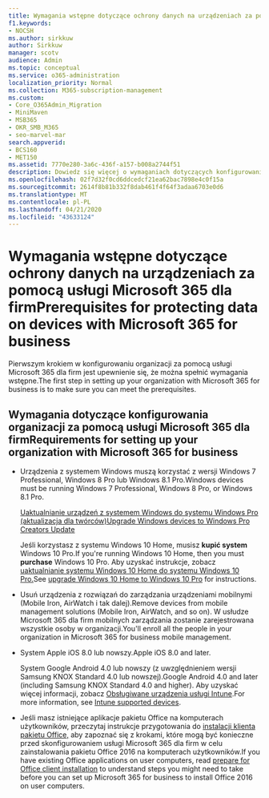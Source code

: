 ```yaml
---
title: Wymagania wstępne dotyczące ochrony danych na urządzeniach za pomocą usługi Microsoft 365 dla firm
f1.keywords:
- NOCSH
ms.author: sirkkuw
author: Sirkkuw
manager: scotv
audience: Admin
ms.topic: conceptual
ms.service: o365-administration
localization_priority: Normal
ms.collection: M365-subscription-management
ms.custom:
- Core_O365Admin_Migration
- MiniMaven
- MSB365
- OKR_SMB_M365
- seo-marvel-mar
search.appverid:
- BCS160
- MET150
ms.assetid: 7770e280-3a6c-436f-a157-b008a2744f51
description: Dowiedz się więcej o wymaganiach dotyczących konfigurowania organizacji za pomocą usługi Microsoft 365 dla firm i ochrony danych służbowych na urządzeniach użytkowników.
ms.openlocfilehash: 02f7d32f0cd6ddcedcf21ea62bac7898e4c0f15a
ms.sourcegitcommit: 2614f8b81b332f8dab461f4f64f3adaa6703e0d6
ms.translationtype: MT
ms.contentlocale: pl-PL
ms.lasthandoff: 04/21/2020
ms.locfileid: "43633124"
---
```

# <a name="prerequisites-for-protecting-data-on-devices-with-microsoft-365-for-business"></a><span data-ttu-id="3213f-103">Wymagania wstępne dotyczące ochrony danych na urządzeniach za pomocą usługi Microsoft 365 dla firm</span><span class="sxs-lookup"><span data-stu-id="3213f-103">Prerequisites for protecting data on devices with Microsoft 365 for business</span></span>

<span data-ttu-id="3213f-104">Pierwszym krokiem w konfigurowaniu organizacji za pomocą usługi Microsoft 365 dla firm jest upewnienie się, że można spełnić wymagania wstępne.</span><span class="sxs-lookup"><span data-stu-id="3213f-104">The first step in setting up your organization with Microsoft 365 for business is to make sure you can meet the prerequisites.</span></span>
  
## <a name="requirements-for-setting-up-your-organization-with-microsoft-365-for-business"></a><span data-ttu-id="3213f-105">Wymagania dotyczące konfigurowania organizacji za pomocą usługi Microsoft 365 dla firm</span><span class="sxs-lookup"><span data-stu-id="3213f-105">Requirements for setting up your organization with Microsoft 365 for business</span></span>

- <span data-ttu-id="3213f-106">Urządzenia z systemem Windows muszą korzystać z wersji Windows 7 Professional, Windows 8 Pro lub Windows 8.1 Pro.</span><span class="sxs-lookup"><span data-stu-id="3213f-106">Windows devices must be running Windows 7 Professional, Windows 8 Pro, or Windows 8.1 Pro.</span></span>
    
    [<span data-ttu-id="3213f-107">Uaktualnianie urządzeń z systemem Windows do systemu Windows Pro (aktualizacja dla twórców)</span><span class="sxs-lookup"><span data-stu-id="3213f-107">Upgrade Windows devices to Windows Pro Creators Update</span></span>](upgrade-to-windows-pro-creators-update.md)
    
    <span data-ttu-id="3213f-108">Jeśli korzystasz z systemu Windows 10 Home, musisz **kupić system** Windows 10 Pro.</span><span class="sxs-lookup"><span data-stu-id="3213f-108">If you're running Windows 10 Home, then you must **purchase** Windows  10 Pro.</span></span> <span data-ttu-id="3213f-109">Aby uzyskać instrukcje, zobacz [uaktualnianie systemu Windows 10 Home do systemu Windows 10 Pro.](https://support.office.com/article/0aee10c1-4d34-43ee-a325-579c6c2df90e?ui=en-US&rs=en-US&ad=US)</span><span class="sxs-lookup"><span data-stu-id="3213f-109">See [upgrade Windows 10 Home to Windows 10 Pro](https://support.office.com/article/0aee10c1-4d34-43ee-a325-579c6c2df90e?ui=en-US&rs=en-US&ad=US) for instructions.</span></span> 
    
- <span data-ttu-id="3213f-110">Usuń urządzenia z rozwiązań do zarządzania urządzeniami mobilnymi (Mobile Iron, AirWatch i tak dalej).</span><span class="sxs-lookup"><span data-stu-id="3213f-110">Remove devices from mobile management solutions (Mobile Iron, AirWatch, and so on).</span></span> <span data-ttu-id="3213f-111">W usłudze Microsoft 365 dla firm mobilnych zarządzania zostanie zarejestrowana wszystkie osoby w organizacji.</span><span class="sxs-lookup"><span data-stu-id="3213f-111">You'll enroll all the people in your organization in Microsoft 365 for business mobile management.</span></span>
    
- <span data-ttu-id="3213f-112">System Apple iOS 8.0 lub nowszy.</span><span class="sxs-lookup"><span data-stu-id="3213f-112">Apple iOS 8.0 and later.</span></span>
    
    <span data-ttu-id="3213f-113">System Google Android 4.0 lub nowszy (z uwzględnieniem wersji Samsung KNOX Standard 4.0 lub nowszej).</span><span class="sxs-lookup"><span data-stu-id="3213f-113">Google Android 4.0 and later (including Samsung KNOX Standard 4.0 and higher).</span></span> <span data-ttu-id="3213f-114">Aby uzyskać więcej informacji, zobacz [Obsługiwane urządzenia usługi Intune](https://go.microsoft.com/fwlink/p/?linkid=852307).</span><span class="sxs-lookup"><span data-stu-id="3213f-114">For more information, see [Intune supported devices](https://go.microsoft.com/fwlink/p/?linkid=852307).</span></span>
    
- <span data-ttu-id="3213f-115">Jeśli masz istniejące aplikacje pakietu Office na komputerach użytkowników, przeczytaj instrukcje przygotowania do [instalacji klienta pakietu Office,](prepare-for-office-client-deployment.md) aby zapoznać się z krokami, które mogą być konieczne przed skonfigurowaniem usługi Microsoft 365 dla firm w celu zainstalowania pakietu Office 2016 na komputerach użytkowników.</span><span class="sxs-lookup"><span data-stu-id="3213f-115">If you have existing Office applications on user computers, read [prepare for Office client installation](prepare-for-office-client-deployment.md) to understand steps you might need to take before you can set up Microsoft 365 for business to install Office 2016 on user computers.</span></span> 
